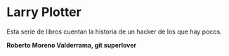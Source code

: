 # Larry Plotter

Esta serie de libros cuentan la historia de un hacker de los que hay pocos.

**Roberto Moreno Valderrama, git superlover**